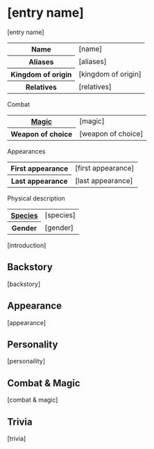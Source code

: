 <!-- Anything surrounded by "[]" can be replaced freely -->
<!-- It is preferred that you don't touch anything else unless said otherwise-->

<!-- Delete all comments once the page is complete to reduce file size -->

# [entry name]

<div class="infobox main-border">
  <div class="infobox-title">[entry name]</div>
  <table cellpadding="4">
    <tbody>
      <tr>
        <th>Name</th>
        <td>[name]</td>
      </tr>
      <tr>
        <th>Aliases</th>
        <td>[aliases]</td> <!-- If multiple values, seperate them with <br> (i.e. Value 1<br>Value 2) -->
      </tr>
      <tr>
        <th>Kingdom of origin</th>
        <td>[kingdom of origin]</td>
      </tr>
      <tr>
        <th>Relatives</th>
        <td>[relatives]</td> <!-- If multiple values, seperate them with "<br>" (i.e. Value 1<br>Value 2) -->
      </tr>
    </tbody>
  </table>
  <div class="infobox-header">Combat</div>
  <table cellpadding="4">
    <tbody>
      <tr>
        <th><a href="?entry=magic" title="Magic">Magic</a></th>
        <td>[magic]</td> <!-- If multiple values, seperate them with "<br>" (i.e. Value 1<br>Value 2) -->
      </tr>
      <tr>
        <th>Weapon of choice</th>
        <td>[weapon of choice]</td>
      </tr>
    </tbody>
  </table>
  <div class="infobox-header">Appearances</div>
  <table cellpadding="4">
    <tbody>
      <tr>
        <th>First appearance</th>
        <td>[first appearance]</td>
      </tr>
      <tr>
        <th>Last appearance</th>
        <td>[last appearance]</td>
      </tr>
    </tbody>
  </table>
  <div class="infobox-header">Physical description</div>
  <table cellpadding="4">
    <tbody>
      <tr>
        <th><a href="?entry=species" title="Species">Species</a></th>
        <td>[species]</td>
      </tr>
      <tr>
        <th>Gender</th>
        <td>[gender]</td>
      </tr>
    </tbody>
  </table>
</div>

<!-- A quote is optional for an entry -->
<!-- To include a quote on the entry, delete the surrounding comment -->
<!--
  > [quote]
  >
  > ― [speaker]
-->

<!-- Introduce the character here -->
[introduction]

## Backstory

<!-- Put the character's backstory here -->
[backstory]

## Appearance

<!-- Describe the character's appearance here -->
[appearance]

## Personality

<!-- Describe the character's personlity here -->
[personaility]

## Combat & Magic

<!-- Describe the character's combat and magic skills here -->
[combat & magic]

## Trivia

<!-- Add some character trivia here -->
[trivia]